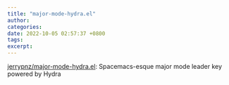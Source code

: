 ```yaml
---
title: "major-mode-hydra.el"
author: 
categories: 
date: 2022-10-05 02:57:37 +0800
tags: 
excerpt: 
---
```





[jerrypnz/major-mode-hydra.el](https://github.com/jerrypnz/major-mode-hydra.el): Spacemacs-esque major mode leader key powered by Hydra












